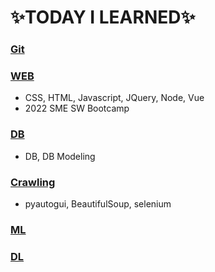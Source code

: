 # :sparkles:TODAY I LEARNED:sparkles:

### [Git](https://github.com/Chaewon-Leee/TIL/tree/main/GIT)

### [WEB](https://github.com/Chaewon-Leee/TIL/tree/main/WEB)

- CSS, HTML, Javascript, JQuery, Node, Vue
- 2022 SME SW Bootcamp

### [DB](https://github.com/Chaewon-Leee/TIL/tree/main/DB)

- DB, DB Modeling

### [Crawling](https://github.com/Chaewon-Leee/TIL/tree/main/CRAWLING)

- pyautogui, BeautifulSoup, selenium

### [ML](https://github.com/Chaewon-Leee/TIL/tree/main/ML)

### [DL](https://github.com/Chaewon-Leee/TIL/tree/main/DL)
